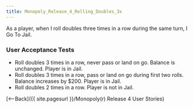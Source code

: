 ```yaml
---
title: Monopoly_Release_4_Rolling_Doubles_3x
---
```

As a player, when I roll doubles three times in a row during the same turn, I Go To Jail.

### User Acceptance Tests
* Roll doubles 3 times in a row, never pass or land on go. Balance is unchanged. Player is in Jail.
* Roll doubles 3 times in a row, pass or land on go during first two rolls. Balance increases by $200. Player is in Jail.
* Roll doubles 2 times in a row. Player is not in Jail.

[<--Back]({{ site.pagesurl }}/Monopoly(r) Release 4 User Stories)
